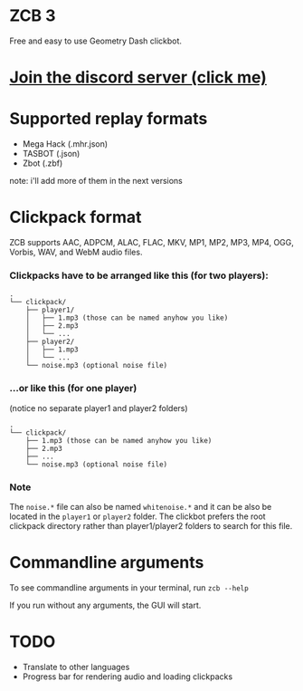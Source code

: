 # ZCB 3

Free and easy to use Geometry Dash clickbot.

# [Join the discord server (click me)](https://discord.gg/b4kBQyXYZT)

# Supported replay formats

* Mega Hack (.mhr.json)
* TASBOT (.json)
* Zbot (.zbf)

note: i'll add more of them in the next versions

# Clickpack format

ZCB supports AAC, ADPCM, ALAC, FLAC, MKV, MP1, MP2, MP3, MP4, OGG, Vorbis, WAV, and WebM audio files.

### Clickpacks have to be arranged like this (for two players):

```
.
└── clickpack/
    ├── player1/
    │   ├── 1.mp3 (those can be named anyhow you like)
    │   ├── 2.mp3
    │   └── ...
    ├── player2/
    │   ├── 1.mp3
    │   └── ...
    └── noise.mp3 (optional noise file)
```

### ...or like this (for one player)

(notice no separate player1 and player2 folders)

```
.
└── clickpack/
    ├── 1.mp3 (those can be named anyhow you like)
    ├── 2.mp3
    ├── ...
    └── noise.mp3 (optional noise file)
```

### Note

The `noise.*` file can also be named `whitenoise.*` and it can be also be located in the `player1` or `player2` folder. The clickbot prefers the root clickpack directory rather than player1/player2 folders to search for this file.

# Commandline arguments

To see commandline arguments in your terminal, run `zcb --help`

If you run without any arguments, the GUI will start.

# TODO

* Translate to other languages
* Progress bar for rendering audio and loading clickpacks
